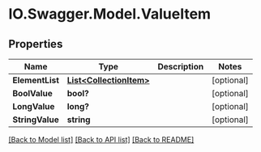 # IO.Swagger.Model.ValueItem
## Properties

Name | Type | Description | Notes
------------ | ------------- | ------------- | -------------
**ElementList** | [**List&lt;CollectionItem&gt;**](CollectionItem.md) |  | [optional] 
**BoolValue** | **bool?** |  | [optional] 
**LongValue** | **long?** |  | [optional] 
**StringValue** | **string** |  | [optional] 

[[Back to Model list]](../README.md#documentation-for-models) [[Back to API list]](../README.md#documentation-for-api-endpoints) [[Back to README]](../README.md)


